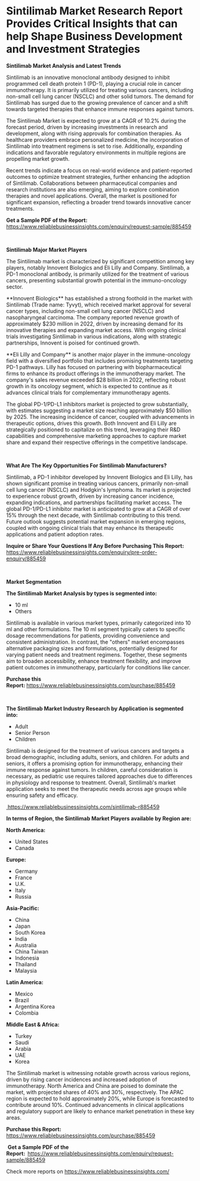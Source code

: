 <p><h1>Sintilimab Market Research Report Provides Critical Insights that can help Shape Business Development and Investment Strategies</h1></p><p><strong>Sintilimab Market Analysis and Latest Trends</strong></p>
<p><p>Sintilimab is an innovative monoclonal antibody designed to inhibit programmed cell death protein 1 (PD-1), playing a crucial role in cancer immunotherapy. It is primarily utilized for treating various cancers, including non-small cell lung cancer (NSCLC) and other solid tumors. The demand for Sintilimab has surged due to the growing prevalence of cancer and a shift towards targeted therapies that enhance immune responses against tumors.</p><p>The Sintilimab Market is expected to grow at a CAGR of 10.2% during the forecast period, driven by increasing investments in research and development, along with rising approvals for combination therapies. As healthcare providers embrace personalized medicine, the incorporation of Sintilimab into treatment regimens is set to rise. Additionally, expanding indications and favorable regulatory environments in multiple regions are propelling market growth.</p><p>Recent trends indicate a focus on real-world evidence and patient-reported outcomes to optimize treatment strategies, further enhancing the adoption of Sintilimab. Collaborations between pharmaceutical companies and research institutions are also emerging, aiming to explore combination therapies and novel applications. Overall, the market is positioned for significant expansion, reflecting a broader trend towards innovative cancer treatments.</p></p>
<p><strong>Get a Sample PDF of the Report:&nbsp;</strong> <a href="https://www.reliablebusinessinsights.com/enquiry/request-sample/885459?utm_campaign=3278&utm_medium=2&utm_source=Github&utm_content=ia&utm_term=08032025&utm_id=sintilimab">https://www.reliablebusinessinsights.com/enquiry/request-sample/885459</a></p>
<p>&nbsp;</p>
<p><strong>Sintilimab Major Market Players</strong></p>
<p><p>The Sintilimab market is characterized by significant competition among key players, notably Innovent Biologics and Eli Lilly and Company. Sintilimab, a PD-1 monoclonal antibody, is primarily utilized for the treatment of various cancers, presenting substantial growth potential in the immuno-oncology sector.</p><p>**Innovent Biologics** has established a strong foothold in the market with Sintilimab (Trade name: Tyvyt), which received market approval for several cancer types, including non-small cell lung cancer (NSCLC) and nasopharyngeal carcinoma. The company reported revenue growth of approximately $230 million in 2022, driven by increasing demand for its innovative therapies and expanding market access. With ongoing clinical trials investigating Sintilimab in various indications, along with strategic partnerships, Innovent is poised for continued growth.</p><p>**Eli Lilly and Company** is another major player in the immune-oncology field with a diversified portfolio that includes promising treatments targeting PD-1 pathways. Lilly has focused on partnering with biopharmaceutical firms to enhance its product offerings in the immunotherapy market. The company's sales revenue exceeded $28 billion in 2022, reflecting robust growth in its oncology segment, which is expected to continue as it advances clinical trials for complementary immunotherapy agents.</p><p>The global PD-1/PD-L1 inhibitors market is projected to grow substantially, with estimates suggesting a market size reaching approximately $50 billion by 2025. The increasing incidence of cancer, coupled with advancements in therapeutic options, drives this growth. Both Innovent and Eli Lilly are strategically positioned to capitalize on this trend, leveraging their R&D capabilities and comprehensive marketing approaches to capture market share and expand their respective offerings in the competitive landscape.</p></p>
<p>&nbsp;</p>
<p><strong>What Are The Key Opportunities For Sintilimab Manufacturers?</strong></p>
<p><p>Sintilimab, a PD-1 inhibitor developed by Innovent Biologics and Eli Lilly, has shown significant promise in treating various cancers, primarily non-small cell lung cancer (NSCLC) and Hodgkin's lymphoma. Its market is projected to experience robust growth, driven by increasing cancer incidence, expanding indications, and partnerships facilitating market access. The global PD-1/PD-L1 inhibitor market is anticipated to grow at a CAGR of over 15% through the next decade, with Sintilimab contributing to this trend. Future outlook suggests potential market expansion in emerging regions, coupled with ongoing clinical trials that may enhance its therapeutic applications and patient adoption rates.</p></p>
<p><strong>Inquire or Share Your Questions If Any Before Purchasing This Report:</strong> <a href="https://www.reliablebusinessinsights.com/enquiry/pre-order-enquiry/885459?utm_campaign=3278&utm_medium=2&utm_source=Github&utm_content=ia&utm_term=08032025&utm_id=sintilimab">https://www.reliablebusinessinsights.com/enquiry/pre-order-enquiry/885459</a></p>
<p>&nbsp;</p>
<p><strong>Market Segmentation</strong></p>
<p><strong>The Sintilimab Market Analysis by types is segmented into:</strong></p>
<p><ul><li>10 ml</li><li>Others</li></ul></p>
<p><p>Sintilimab is available in various market types, primarily categorized into 10 ml and other formulations. The 10 ml segment typically caters to specific dosage recommendations for patients, providing convenience and consistent administration. In contrast, the "others" market encompasses alternative packaging sizes and formulations, potentially designed for varying patient needs and treatment regimens. Together, these segments aim to broaden accessibility, enhance treatment flexibility, and improve patient outcomes in immunotherapy, particularly for conditions like cancer.</p></p>
<p><strong>Purchase this Report:&nbsp;</strong><a href="https://www.reliablebusinessinsights.com/purchase/885459?utm_campaign=3278&utm_medium=2&utm_source=Github&utm_content=ia&utm_term=08032025&utm_id=sintilimab">https://www.reliablebusinessinsights.com/purchase/885459</a></p>
<p>&nbsp;</p>
<p><strong>The Sintilimab Market Industry Research by Application is segmented into:</strong></p>
<p><ul><li>Adult</li><li>Senior Person</li><li>Children</li></ul></p>
<p><p>Sintilimab is designed for the treatment of various cancers and targets a broad demographic, including adults, seniors, and children. For adults and seniors, it offers a promising option for immunotherapy, enhancing their immune response against tumors. In children, careful consideration is necessary, as pediatric use requires tailored approaches due to differences in physiology and response to treatment. Overall, Sintilimab's market application seeks to meet the therapeutic needs across age groups while ensuring safety and efficacy.</p></p>
<p><a href="https://www.reliablebusinessinsights.com/sintilimab-r885459?utm_campaign=3278&utm_medium=2&utm_source=Github&utm_content=ia&utm_term=08032025&utm_id=sintilimab">&nbsp;https://www.reliablebusinessinsights.com/sintilimab-r885459</a></p>
<p><strong>In terms of Region, the Sintilimab Market Players available by Region are:</strong></p>
<p>
    <p> <strong> North America: </strong>
        <ul>
            <li>United States</li>
            <li>Canada</li>
        </ul>
        </p> 
    <p> <strong> Europe: </strong>
        <ul>
            <li>Germany</li>
            <li>France</li>
            <li>U.K.</li>
            <li>Italy</li>
            <li>Russia</li>
        </ul>
        </p> 
    <p> <strong> Asia-Pacific: </strong>
        <ul>
            <li>China</li>
            <li>Japan</li>
            <li>South Korea</li>
            <li>India</li>
            <li>Australia</li>
            <li>China Taiwan</li>
            <li>Indonesia</li>
            <li>Thailand</li>
            <li>Malaysia</li>
        </ul>
        </p> 
    <p> <strong> Latin America: </strong>
        <ul>
            <li>Mexico</li>
            <li>Brazil</li>
            <li>Argentina Korea</li>
            <li>Colombia</li>
        </ul>
        </p> 
    <p> <strong> Middle East & Africa: </strong>
        <ul>
            <li>Turkey</li>
            <li>Saudi</li>
            <li>Arabia</li>
            <li>UAE</li>
            <li>Korea</li>
        </ul>
    </p>
    </p>
<p><p>The Sintilimab market is witnessing notable growth across various regions, driven by rising cancer incidences and increased adoption of immunotherapy. North America and China are poised to dominate the market, with projected shares of 40% and 30%, respectively. The APAC region is expected to hold approximately 20%, while Europe is forecasted to contribute around 10%. Continued advancements in clinical applications and regulatory support are likely to enhance market penetration in these key areas.</p></p>
<p><strong>Purchase this Report: </strong><a href="https://www.reliablebusinessinsights.com/purchase/885459?utm_campaign=3278&utm_medium=2&utm_source=Github&utm_content=ia&utm_term=08032025&utm_id=sintilimab">https://www.reliablebusinessinsights.com/purchase/885459</a></p>
<p>&nbsp;<strong>Get a Sample PDF of the Report:&nbsp;&nbsp;</strong><a href="https://www.reliablebusinessinsights.com/enquiry/request-sample/885459?utm_campaign=3278&utm_medium=2&utm_source=Github&utm_content=ia&utm_term=08032025&utm_id=sintilimab">https://www.reliablebusinessinsights.com/enquiry/request-sample/885459</a></p>
<p><strong></strong></p>
<p>Check more reports on <a href="https://www.reliablebusinessinsights.com/?utm_campaign=3278&utm_medium=2&utm_source=Github&utm_content=ia&utm_term=08032025&utm_id=sintilimab">https://www.reliablebusinessinsights.com/</a></p>